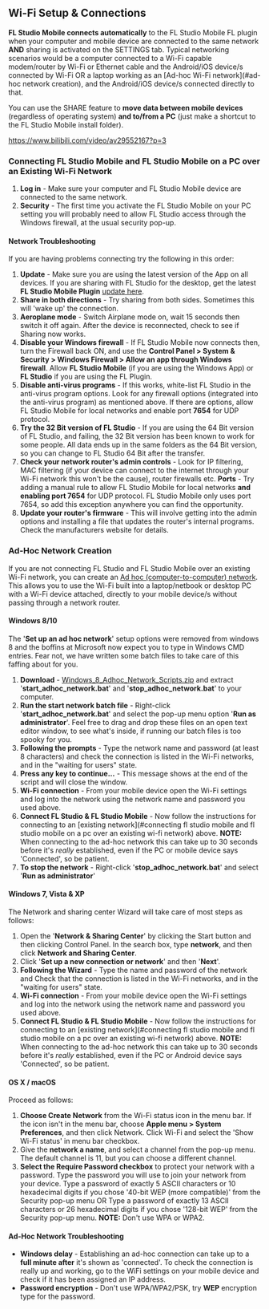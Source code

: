 ## Wi-Fi Setup & Connections

**FL Studio Mobile connects automatically** to the FL Studio Mobile FL plugin when your computer and mobile device are connected to the same network **AND** sharing is activated on the SETTINGS tab. Typical networking scenarios would be a computer connected to a Wi-Fi capable modem/router by Wi-Fi or Ethernet cable and the Android/iOS device/s connected by Wi-Fi OR a laptop working as an [Ad-hoc Wi-Fi network](#ad-hoc network creation), and the Android/iOS device/s connected directly to that.

You can use the SHARE feature to **move data between mobile devices** (regardless of operating system) **and to/from a PC** (just make a shortcut to the FL Studio Mobile install folder).

https://www.bilibili.com/video/av29552167?p=3

### Connecting FL Studio Mobile and FL Studio Mobile on a PC over an Existing Wi-Fi Network

1. **Log in** - Make sure your computer and FL Studio Mobile device are connected to the same network.
2. **Security** - The first time you activate the FL Studio Mobile on your PC setting you will probably need to allow FL Studio access through the Windows firewall, at the usual security pop-up.

#### Network Troubleshooting

If you are having problems connecting try the following in this order:

1. **Update** - Make sure you are using the latest version of the App on all devices. If you are sharing with FL Studio for the desktop, get the latest **FL Studio Mobile Plugin** [update here](http://support.image-line.com/redirect/flmobile_flplugin).
2. **Share in both directions** - Try sharing from both sides. Sometimes this will 'wake up' the connection.
3. **Aeroplane mode** - Switch Airplane mode on, wait 15 seconds then switch it off again. After the device is reconnected, check to see if Sharing now works.
4. **Disable your Windows firewall** - If FL Studio Mobile now connects then, turn the Firewall back ON, and use the **Control Panel > System & Security > Windows Firewall > Allow an app through Windows firewall**. Allow **FL Studio Mobile** (if you are using the Windows App) or **FL Studio** if you are using the FL Plugin.
5. **Disable anti-virus programs** - If this works, white-list FL Studio in the anti-virus program options. Look for any firewall options (integrated into the anti-virus program) as mentioned above. If there are options, allow FL Studio Mobile for local networks and enable port **7654** for UDP protocol.
6. **Try the 32 Bit version of FL Studio** - If you are using the 64 Bit version of FL Studio, and failing, the 32 Bit version has been known to work for some people. All data ends up in the same folders as the 64 Bit version, so you can change to FL Studio 64 Bit after the transfer.
7. **Check your network router's admin controls** - Look for IP filtering, MAC filtering (if your device can connect to the internet through your Wi-Fi network this won't be the cause), router firewalls etc. **Ports** - Try adding a manual rule to allow FL Studio Mobile for local networks **and enabling port 7654** for UDP protocol. FL Studio Mobile only uses port 7654, so add this exception anywhere you can find the opportunity.
8. **Update your router's firmware** - This will involve getting into the admin options and installing a file that updates the router's internal programs. Check the manufacturers website for details.

### Ad-Hoc Network Creation

If you are not connecting FL Studio and FL Studio Mobile over an existing Wi-Fi network, you can create an [Ad hoc (computer-to-computer) network](https://technet.microsoft.com/en-us/library/dd296746.aspx). This allows you to use the Wi-Fi built into a laptop/netbook or desktop PC with a Wi-Fi device attached, directly to your mobile device/s without passing through a network router.

#### Windows 8/10

The '**Set up an ad hoc network**' setup options were removed from windows 8 and the boffins at Microsoft now expect you to type in Windows CMD entries. Fear not, we have written some batch files to take care of this faffing about for you.

1. **Download** - [Windows_8_Adhoc_Network_Scripts.zip](http://support.image-line.com/redirect/Windows_8_Adhoc_Network_Scripts) and extract '**start_adhoc_network.bat**' and '**stop_adhoc_network.bat**' to your computer.
2. **Run the start network batch file** - Right-click '**start_adhoc_network.bat**' and select the pop-up menu option '**Run as administrator**'. Feel free to drag and drop these files on an open text editor window, to see what's inside, if running our batch files is too spooky for you.
3. **Following the prompts** - Type the network name and password (at least 8 characters) and check the connection is listed in the Wi-Fi networks, and in the "waiting for users" state.
5. **Press any key to continue...** - This message shows at the end of the script and will close the window.
6. **Wi-Fi connection** - From your mobile device open the Wi-Fi settings and log into the network using the network name and password you used above.
6. **Connect FL Studio & FL Studio Mobile** - Now follow the instructions for connecting to an [existing network](#connecting fl studio mobile and fl studio mobile on a pc over an existing wi-fi network) above.
   **NOTE:** When connecting to the ad-hoc network this can take up to 30 seconds before it's *really* established, even if the PC or mobile device says 'Connected', so be patient.
8. **To stop the network** - Right-click '**stop_adhoc_network.bat**' and select '**Run as administrator**'

#### Windows 7, Vista & XP

The Network and sharing center Wizard will take care of most steps as follows:

1. Open the '**Network & Sharing Center**' by clicking the Start button and then clicking Control Panel. In the search box, type **network**, and then click **Network and Sharing Center**.
2. Click '**Set up a new connection or network**' and then '**Next**'.
3. **Following the Wizard** - Type the name and password of the network and Check that the connection is listed in the Wi-Fi networks, and in the "waiting for users" state.
5. **Wi-Fi connection** - From your mobile device open the Wi-Fi settings and log into the network using the network name and password you used above.
5. **Connect FL Studio & FL Studio Mobile** - Now follow the instructions for connecting to an [existing network](#connecting fl studio mobile and fl studio mobile on a pc over an existing wi-fi network) above.
   **NOTE:** When connecting to the ad-hoc network this can take up to 30 seconds before it's *really* established, even if the PC or Android device says 'Connected', so be patient.

#### OS X / macOS

Proceed as follows:

1. **Choose Create Network** from the Wi-Fi status icon in the menu bar. If the icon isn't in the menu bar, choose **Apple menu > System Preferences**, and then click Network. Click Wi-Fi and select the 'Show Wi-Fi status' in menu bar checkbox.
2. Give the **network a name**, and select a channel from the pop-up menu. The default channel is 11, but you can choose a different channel.
3. **Select the Require Password checkbox** to protect your network with a password. Type the password you will use to join your network from your device. Type a password of exactly 5 ASCII characters or 10 hexadecimal digits if you chose '40-bit WEP (more compatible)' from the Security pop-up menu OR Type a password of exactly 13 ASCII characters or 26 hexadecimal digits if you chose '128-bit WEP' from the Security pop-up menu. **NOTE:** Don't use WPA or WPA2.

#### Ad-Hoc Network Troubleshooting

- **Windows delay** - Establishing an ad-hoc connection can take up to a **full minute after** it's shown as 'connected'. To check the connection is really up and working, go to the WiFi settings on your mobile device and check if it has been assigned an IP address.
- **Password encryption** - Don't use WPA/WPA2/PSK, try **WEP** encryption type for the password.